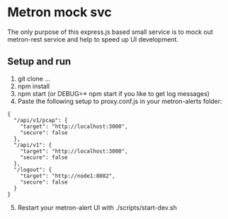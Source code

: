 # Metron mock svc
The only purpose of this express.js based small service is to mock out metron-rest service and help to speed up UI development.

## Setup and run
1. git clone ...
2. npm install
3. npm start (or DEBUG=* npm start if you like to get log messages)
4. Paste the following setup to proxy.conf.js in your metron-alerts folder: 
```
{
  "/api/v1/pcap": {
    "target": "http://localhost:3000",
    "secure": false
  },
  "/api/v1": {
    "target": "http://localhost:3000",
    "secure": false
  },
  "/logout": {
    "target": "http://node1:8082",
    "secure": false
  }
}
```
5. Restart your metron-alert UI with ./scripts/start-dev.sh
